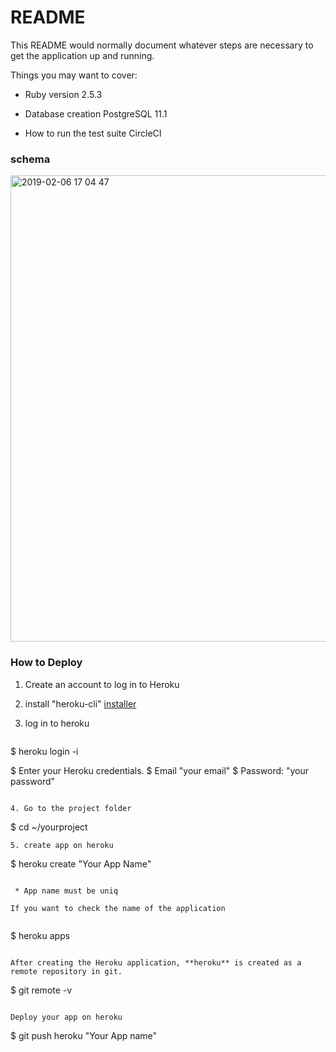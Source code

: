 # README

This README would normally document whatever steps are necessary to get the
application up and running.

Things you may want to cover:

* Ruby version 2.5.3

* Database creation PostgreSQL 11.1

* How to run the test suite CircleCI

### schema

<img width="746" alt="2019-02-06 17 04 47" src="https://user-images.githubusercontent.com/47377923/52328805-4113e680-2a34-11e9-8459-32c0ed18a266.png">


### How to Deploy

1. Create an account to log in to Heroku
2. install "heroku-cli" [installer](https://devcenter.heroku.com/articles/heroku-cli#download-and-install)
3. log in to heroku

   ```   
  $ heroku login -i

  $ Enter your Heroku credentials.
  $ Email "your email"
  $ Password: "your password"

   ```

4. Go to the project folder
```
$ cd ~/yourproject
```   
5. create app on heroku
```
$ heroku create "Your App Name"
```

 * App name must be uniq

If you want to check the name of the application


```
$ heroku apps
```

After creating the Heroku application, **heroku** is created as a remote repository in git.

```
$ git remote -v
```

Deploy your app on heroku

```
$ git push heroku "Your App name"
```
